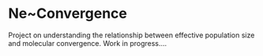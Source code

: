 # Ne~Convergence
Project on understanding the relationship between effective population size and molecular convergence.
Work in progress....
